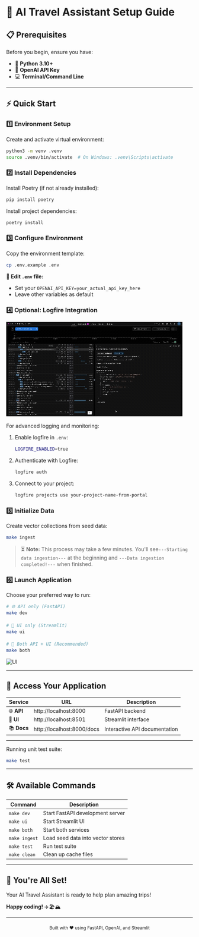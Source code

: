 # 🚀 AI Travel Assistant Setup Guide


## 📋 Prerequisites

Before you begin, ensure you have:

- 🐍 **Python 3.10+**
- 🔑 **OpenAI API Key** 
- 💻 **Terminal/Command Line**

---

## ⚡ Quick Start

### 1️⃣ Environment Setup

Create and activate virtual environment:
```bash
python3 -m venv .venv
source .venv/bin/activate  # On Windows: .venv\Scripts\activate
```

### 2️⃣ Install Dependencies

Install Poetry (if not already installed):
```bash
pip install poetry
```

Install project dependencies:
```bash
poetry install
```

### 3️⃣ Configure Environment

Copy the environment template:
```bash
cp .env.example .env
```

**🔧 Edit `.env` file:**
- Set your `OPENAI_API_KEY=your_actual_api_key_here`
- Leave other variables as default

### 4️⃣ Optional: Logfire Integration

![Logfire Setup](app/assets/logfire.gif)

For advanced logging and monitoring:

1. Enable logfire in `.env`:
   ```bash
   LOGFIRE_ENABLED=true
   ```

2. Authenticate with Logfire:
   ```bash
   logfire auth
   ```

3. Connect to your project:
   ```bash
   logfire projects use your-project-name-from-portal
   ```

### 5️⃣ Initialize Data

Create vector collections from seed data:
```bash
make ingest
```

> ⏳ **Note:** This process may take a few minutes. You'll see`---Starting data ingestion---` at the beginning and  `---Data ingestion completed!---` when finished.

### 6️⃣ Launch Application

Choose your preferred way to run:

```bash
# 🌐 API only (FastAPI)
make dev

# 🎨 UI only (Streamlit)  
make ui

# 🚀 Both API + UI (Recommended)
make both
```

![UI](app/assets/streamlit.gif)

---

## 🎯 Access Your Application

| Service | URL | Description |
|---------|-----|-------------|
| 🌐 **API** | http://localhost:8000 | FastAPI backend |
| 🎨 **UI** | http://localhost:8501 | Streamlit interface |
| 📚 **Docs** | http://localhost:8000/docs | Interactive API documentation |

---

Running unit test suite:
```bash
make test
```

---

## 🛠️ Available Commands

| Command | Description |
|---------|-------------|
| `make dev` | Start FastAPI development server |
| `make ui` | Start Streamlit UI |
| `make both` | Start both services |
| `make ingest` | Load seed data into vector stores |
| `make test` | Run test suite |
| `make clean` | Clean up cache files |

---

## 🎉 You're All Set!

Your AI Travel Assistant is ready to help plan amazing trips! 

**Happy coding!** ✈️🏖️🏔️

---

<div align="center">
  <sub>Built with ❤️ using FastAPI, OpenAI, and Streamlit</sub>
</div>